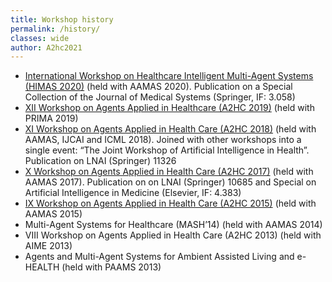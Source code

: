 ```yaml
---
title: Workshop history
permalink: /history/
classes: wide
author: A2hc2021
---
```


- [International Workshop on Healthcare Intelligent Multi-Agent Systems (HIMAS 2020)](http://apice.unibo.it/xwiki/bin/view/HIMAS2020/WebHome) (held with AAMAS 2020). Publication on a Special Collection of the Journal of Medical Systems (Springer, IF: 3.058)
- [XII Workshop on Agents Applied in Healthcare (A2HC 2019)](https://paginas.fe.up.pt/~a2hc19/topics.html) (held with PRIMA 2019)
- [XI Workshop on Agents Applied in Health Care (A2HC 2018)](http://sots.brookes.ac.uk/~p0072382/ai4h2018/) (held with AAMAS, IJCAI and ICML 2018). Joined with other workshops into a single event: “The Joint Workshop of Artificial Intelligence in Health”. Publication on LNAI (Springer) 11326
- [X Workshop on Agents Applied in Health Care (A2HC 2017)](http://paginas.fe.up.pt/~a2hc17/) (held with AAMAS 2017). Publication on on LNAI (Springer) 10685 and Special on ​Artificial Intelligence in Medicine (Elsevier, IF: 4.383)
- [IX Workshop on Agents Applied in Health Care (A2HC 2015)](http://paginas.fe.up.pt/~a2hc15/) (held with AAMAS 2015)
- Multi-Agent Systems for Healthcare (MASH’14) (held with AAMAS 2014)
- VIII Workshop on Agents Applied in Health Care (A2HC 2013) (held with AIME 2013)
- Agents and Multi-Agent Systems for Ambient Assisted Living and e-HEALTH (held with PAAMS 2013)
